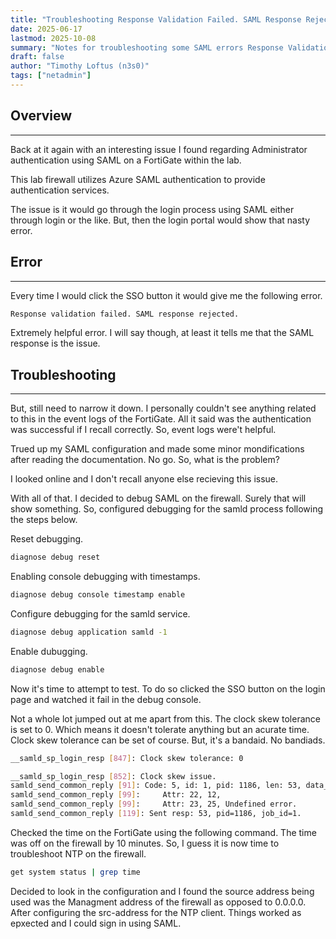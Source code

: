 ```yaml
---
title: "Troubleshooting Response Validation Failed. SAML Response Rejected Error on FortiGate Firewalls"
date: 2025-06-17
lastmod: 2025-10-08
summary: "Notes for troubleshooting some SAML errors Response Validation Failed."
draft: false
author: "Timothy Loftus (n3s0)"
tags: ["netadmin"]
---
```


## Overview
---

Back at it again with an interesting issue I found regarding Administrator
authentication using SAML on a FortiGate within the lab.

This lab firewall utilizes Azure SAML authentication to provide authentication
services.

The issue is it would go through the login process using SAML either through
login or the like. But, then the login portal would show that nasty error.

## Error
---

Every time I would click the SSO button it would give me the following error.

```sh
Response validation failed. SAML response rejected.
```

Extremely helpful error. I will say though, at least it tells me that the SAML
response is the issue.

## Troubleshooting
---

But, still need to narrow it down. I personally couldn't see anything related to
this in the event logs of the FortiGate. All it said was the authentication was
successful if I recall correctly. So, event logs were't helpful.

Trued up my SAML configuration and made some minor mondifications after reading
the documentation. No go. So, what is the problem?

I looked online and I don't recall anyone else recieving this issue. 

With all of that. I decided to debug SAML on the firewall. Surely that will show
something. So, configured debugging for the samld process following the steps
below.

Reset debugging.

```sh
diagnose debug reset
```

Enabling console debugging with timestamps.

```sh
diagnose debug console timestamp enable
```

Configure debugging for the samld service.

```sh
diagnose debug application samld -1
```

Enable dubugging.

```sh
diagnose debug enable
```

Now it's time to attempt to test. To do so clicked the SSO button on the login
page and watched it fail in the debug console.

Not a whole lot jumped out at me apart from this. The clock skew tolerance is
set to 0. Which means it doesn't tolerate anything but an acurate time. Clock 
skew tolerance can be set of course. But, it's a bandaid. No bandiads.

```sh
__samld_sp_login_resp [847]: Clock skew tolerance: 0

__samld_sp_login_resp [852]: Clock skew issue.
samld_send_common_reply [91]: Code: 5, id: 1, pid: 1186, len: 53, data_len 37
samld_send_common_reply [99]:     Attr: 22, 12,
samld_send_common_reply [99]:     Attr: 23, 25, Undefined error.
samld_send_common_reply [119]: Sent resp: 53, pid=1186, job_id=1.
```

Checked the time on the FortiGate using the following command. The time was off
on the firewall by 10 minutes. So, I guess it is now time to troubleshoot NTP on
the firewall.

```sh
get system status | grep time
```

Decided to look in the configuration and I found the source address being used
was the Managment address of the firewall as opposed to 0.0.0.0. After
configuring the src-address for the NTP client. Things worked as epxected and I
could sign in using SAML.
